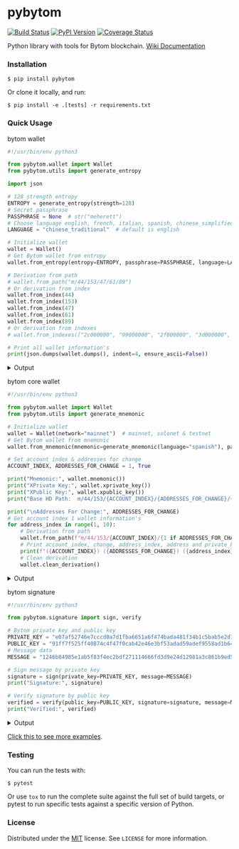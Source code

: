 # pybytom

[![Build Status](https://travis-ci.org/meherett/pybytom.svg?branch=master)](https://travis-ci.org/meherett/pybytom)
[![PyPI Version](https://img.shields.io/pypi/v/pybytom.svg?color=blue)](https://pypi.org/project/pybytom)
[![Coverage Status](https://coveralls.io/repos/github/meherett/pybytom/badge.svg?branch=master)](https://coveralls.io/github/meherett/pybytom?branch=master)

Python library with tools for Bytom blockchain. [Wiki Documentation](https://github.com/meherett/pybytom/wiki)

### Installation

```
$ pip install pybytom
```

Or clone it locally, and run:

```
$ pip install -e .[tests] -r requirements.txt
```

### Quick Usage

bytom wallet

```python
#!/usr/bin/env python3

from pybytom.wallet import Wallet
from pybytom.utils import generate_entropy

import json

# 128 strength entropy
ENTROPY = generate_entropy(strength=128)
# Secret passphrase
PASSPHRASE = None  # str("meherett")
# Choose language english, french, italian, spanish, chinese_simplified, chinese_traditional, japanese & korean
LANGUAGE = "chinese_traditional"  # default is english

# Initialize wallet
wallet = Wallet()
# Get Bytom wallet from entropy
wallet.from_entropy(entropy=ENTROPY, passphrase=PASSPHRASE, language=LANGUAGE)

# Derivation from path
# wallet.from_path("m/44/153/47/61/89")
# Or derivation from index
wallet.from_index(44)
wallet.from_index(153)
wallet.from_index(47)
wallet.from_index(61)
wallet.from_index(89)
# Or derivation from indexes
# wallet.from_indexes(["2c000000", "99000000", "2f000000", "3d000000", "59000000"])

# Print all wallet information's
print(json.dumps(wallet.dumps(), indent=4, ensure_ascii=False))
```

<details>
  <summary>Output</summary><br/>

```json5
{
    "entropy": "3c091018b2ab6979f9abfe92a00db76d",
    "mnemonic": "包 輕 種 脫 漁 尋 紳 哈 贊 在 染 咬",
    "language": "chinese_traditional",
    "passphrase": null,
    "seed": "19fd77fad2e1a487c9b24402b3165edafaadcfb7355481ddb5bf7bdca9bb064370c60b47cdd105436ed096a65049f8e38350c9385b4f5126ad25932e78dd2727",
    "xprivate_key": "880e69c2343398c944609e2d741035c22c4d7d4a17074ec633445c99b31fed53b56e17e0103e0f8c8d4d5b4ba11721b901eee8f873a27ea70a59fd2f11f107cf",
    "xpublic_key": "9840c0787fa20b46ff26000e529100275ddc9facf978a57c2e0853687d18efe0b56e17e0103e0f8c8d4d5b4ba11721b901eee8f873a27ea70a59fd2f11f107cf",
    "expand_xprivate_key": "880e69c2343398c944609e2d741035c22c4d7d4a17074ec633445c99b31fed53f2aa8d931488aaecec9fa4554ee67b13aee298b12344d2541a501b37458775ad",
    "indexes": ["2c000000", "99000000", "2f000000", "3d000000", "59000000"],
    "path": "m/44/153/47/61/89",
    "child_xprivate_key": "2075790b2ad2c970926303d843973487e7dd731b0c2f5427280d04e39e24ed53cfc5ba27faa74cce710425d6542707e2ce6a43a914bd50cb9296bd236203a73e",
    "child_xpublic_key": "6788030d4c88ce2c460bc93839baa3b97ee21a6e48b0b6e4ba79de8667be6200cfc5ba27faa74cce710425d6542707e2ce6a43a914bd50cb9296bd236203a73e",
    "private_key": "2075790b2ad2c970926303d843973487e7dd731b0c2f5427280d04e39e24ed53cfc5ba27faa74cce710425d6542707e2ce6a43a914bd50cb9296bd236203a73e",
    "public_key": "6788030d4c88ce2c460bc93839baa3b97ee21a6e48b0b6e4ba79de8667be6200",
    "program": "00143ba4efd026eb3a5123964be1d68374ce15d03ecb",
    "address": {
        "mainnet": "bm1q8wjwl5pxava9zgukf0sadqm5ec2aq0kt84hpxn",
        "solonet": "sm1q8wjwl5pxava9zgukf0sadqm5ec2aq0ktxyaqxa",
        "testnet": "tm1q8wjwl5pxava9zgukf0sadqm5ec2aq0ktrrk9xz"
    }
}
```
</details>

bytom core wallet

```python
#!/usr/bin/env python3

from pybytom.wallet import Wallet
from pybytom.utils import generate_mnemonic

# Initialize wallet
wallet = Wallet(network="mainnet")  # mainnet, solonet & testnet
# Get Bytom wallet from mnemonic
wallet.from_mnemonic(mnemonic=generate_mnemonic(language="spanish"), passphrase=None)

# Set account index & addresses for change
ACCOUNT_INDEX, ADDRESSES_FOR_CHANGE = 1, True

print("Mnemonic:", wallet.mnemonic())
print("XPrivate Key:", wallet.xprivate_key())
print("XPublic Key:", wallet.xpublic_key())
print("Base HD Path:  m/44/153/{ACCOUNT_INDEX}/{ADDRESSES_FOR_CHANGE}/{ADDRESS_INDEX}")

print("\nAddresses For Change:", ADDRESSES_FOR_CHANGE)
# Get account index 1 wallet information's
for address_index in range(1, 10):
    # Derivation from path
    wallet.from_path(f"m/44/153/{ACCOUNT_INDEX}/{1 if ADDRESSES_FOR_CHANGE else 0}/{address_index}")
    # Print account_index, change, address_index, address and private_key like bytom core wallet accounts
    print(f"({ACCOUNT_INDEX}) ({ADDRESSES_FOR_CHANGE}) ({address_index}) {wallet.address()} {wallet.private_key()}")
    # Clean derivation
    wallet.clean_derivation()
```

<details>
  <summary>Output</summary><br/>

```shell script
Mnemonic: mil menor rayo combate poesía experto nobleza helado producto archivo nuez gota
XPrivate Key: 58c6f366f5d0bbd9d3699dc1fa7d1c5417d88001c6b37473c12152429518ed4b4f4a530aa5c277634a8cbc938ab2dc3f7a4725aebf588a0ea68b1c836c9fd7cd
XPublic Key: f91d22b752ebf12f55b55aa27da2f61f56778ce79bfc05e7c7076214284572fa4f4a530aa5c277634a8cbc938ab2dc3f7a4725aebf588a0ea68b1c836c9fd7cd
Base HD Path:  m/44/153/{ACCOUNT_INDEX}/{ADDRESSES_FOR_CHANGE}/{ADDRESS_INDEX}

Addresses For Change: True
(1) (True) (1) bm1qyaqy8el45mfs09gu8w8ll4rj7zz6s6uk4q6ztg 00e6b5c7a8e548790453a5bc2cf02e6ad1714dae101c664796484973b61ced4b874b13f7af830a372338657464d22cfa89abb7b8b985caf2e53c2874670cddb5
(1) (True) (2) bm1qx4eyc63jptx4j4vt4zre2739eqzczsq9nqc49p 306923b45a8ee4bd7733c25ecc77ac8ee02cb7dfeb77575fc1024743e91bed4b463392716d6a4edafde88873791e245a137c6cbc5bf3a45edd45343f10ee72a8
(1) (True) (3) bm1qsfcgzlquh6p0qlgcymmvg7ax4mffx9hgwpllf9 70a814f38c53aa739ead9b9def99138b7765ca79c2f374680a6e9af1d21bed4bd75cf2e6926ded7310c3f06656a95c8aa00751b942cc460904b4d94c9a1fb76a
(1) (True) (4) bm1q9nf24pfw0krhxdzh54ffynvn5qc9xjd45le7lu b8817ee3bc3e7fe5c27fd1f0e2f5bfe50a1f786ac1816f98052252032d1bed4b33ea04e95bbeb0bafb7b5be23dfa751a765554d21a437b29c6b261ae9a4cf3b3
(1) (True) (5) bm1qtwtdhf6jmxhfhutjacmgxyv6levnkuhad67wqh e81ff91277be5438c1041dbd926dac509750c2c477c479135007f7d99e1bed4ba59c4d4b0dd0d19f0c38bbd48f91309774a33f389b16932a409633d37aacf0a7
(1) (True) (6) bm1qt5l8vls6u9wwjqqnpc37c06cp9sl6ufw4dspkh 986e28479255be5e9134602cb1ee95397ea3c0c7073cc572a7671d28051ced4b143b1fb550d989ca122531d459e675f5782e24d31a0da06b14915e436712036c
(1) (True) (7) bm1qr3h0ljhcgwu0h09teegk638my30c29a3aerjg2 e887c194e28b167f487e27b34323c74fdbf1f7572657be2301176646b21bed4b9d2d7a8b35034f99486571babb2548149a6dce3c4afbfa3b6462d6bbdb1d9827
(1) (True) (8) bm1qwk4kpx09ehccrna3enqqwhrj9xt7pwxd4sufkw 48d8d9a4e612faa554259e5048d4e3f0482516542537feb3e05e9b29ce1bed4b3ab2fefbd4da07acc4ef595a119240c0fb7f95ae04f650fd21a75c7cecc1736c
(1) (True) (9) bm1qdkysl2fga28jv2u7kq9rxh4rq43ttdh4u59yld 30e7f8019becac6b6dcb59be924fd040ee5ad4e8194732e47fb3e9c4421ced4bb648c555be34b7d01e79b354c6033e755486c1f973cf802ad0f9b9ee015652b5
```
</details>

bytom signature

```python
#!/usr/bin/env python3

from pybytom.signature import sign, verify

# Bytom private key and public key
PRIVATE_KEY = "e07af52746e7cccd0a7d1fba6651a6f474bada481f34b1c5bab5e2d71e36ee515803ee0a6682fb19e279d8f4f7acebee8abd0fc74771c71565f9a9643fd77141"
PUBLIC_KEY = "91ff7f525ff40874c4f47f0cab42e46e3bf53adad59adef9558ad1b6448f22e2"
# Message data
MESSAGE = "1246b84985e1ab5f83f4ec2bdf271114666fd3d9e24d12981a3c861b9ed523c6"

# Sign message by private key
signature = sign(private_key=PRIVATE_KEY, message=MESSAGE)
print("Signature:", signature)

# Verify signature by public key
verified = verify(public_key=PUBLIC_KEY, signature=signature, message=MESSAGE)
print("Verified:", verified)
```

<details>
  <summary>Output</summary><br/>

```shell script
Signature: f6624fea84fadccbc1bc72dc384f662468e271c4e32d846bc0a1524470549992c8ffcc3ca43891a30de4235392b0868c506ed254f0f77cc1f2b9c1a2385ddb05
Verified: True
```
</details>

[Click this to see more examples](https://github.com/meherett/pybytom/blob/master/examples).

### Testing

You can run the tests with:

```
$ pytest
```

Or use `tox` to run the complete suite against the full set of build targets, or pytest to run specific 
tests against a specific version of Python.

### License

Distributed under the [MIT](https://github.com/meherett/pybytom/blob/master/LICENSE) license. See ``LICENSE`` for more information.
